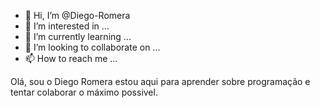 - 👋 Hi, I’m @Diego-Romera
- 👀 I’m interested in ...
- 🌱 I’m currently learning ...
- 💞️ I’m looking to collaborate on ...
- 📫 How to reach me ...

<!---
Diego-Romera/Diego-Romera is a ✨ special ✨ repository because its `README.md` (this file) appears on your GitHub profile.
You can click the Preview link to take a look at your changes.
--->
Olá, sou o Diego Romera estou aqui para aprender sobre programação e tentar colaborar o máximo possivel.
